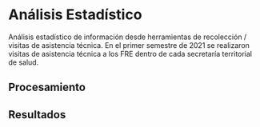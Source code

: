 ﻿# Análisis Estadístico

Análisis estadístico de información desde herramientas de recolección / visitas de asistencia técnica. En el primer semestre de 2021 se realizaron visitas de asistencia técnica a los FRE dentro de cada secretaría territorial de salud.

## Procesamiento

## Resultados


